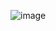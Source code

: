 ![image](https://github.com/DeadWish56/Postman/assets/96474689/f84cab98-7132-4995-952b-025cc3bfff40)
